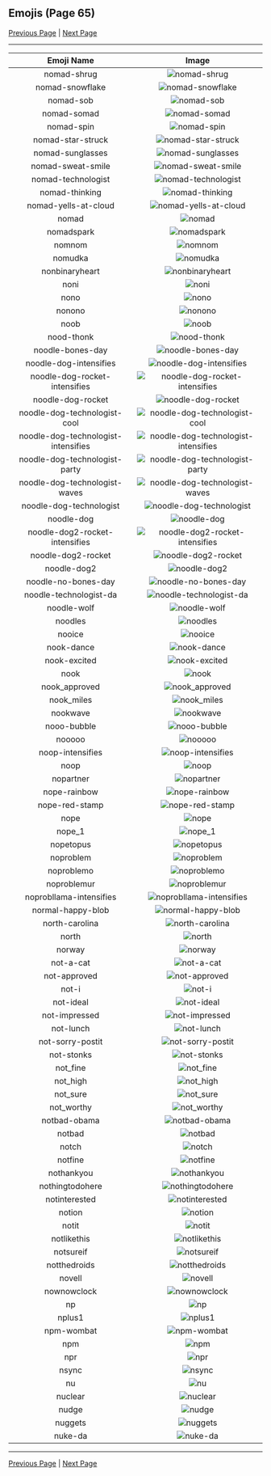 
## Emojis (Page 65)

[Previous Page](/docs/hashicorp/page-n-0064.md)
  | [Next Page](/docs/hashicorp/page-n-0066.md)

<hr />

|Emoji Name|Image|
| :-: | :-: |
|nomad-shrug| ![nomad-shrug](/emojis/hashicorp/nomad-shrug.png)|
|nomad-snowflake| ![nomad-snowflake](/emojis/hashicorp/nomad-snowflake.png)|
|nomad-sob| ![nomad-sob](/emojis/hashicorp/nomad-sob.png)|
|nomad-somad| ![nomad-somad](/emojis/hashicorp/nomad-somad.png)|
|nomad-spin| ![nomad-spin](/emojis/hashicorp/nomad-spin.gif)|
|nomad-star-struck| ![nomad-star-struck](/emojis/hashicorp/nomad-star-struck.png)|
|nomad-sunglasses| ![nomad-sunglasses](/emojis/hashicorp/nomad-sunglasses.png)|
|nomad-sweat-smile| ![nomad-sweat-smile](/emojis/hashicorp/nomad-sweat-smile.png)|
|nomad-technologist| ![nomad-technologist](/emojis/hashicorp/nomad-technologist.png)|
|nomad-thinking| ![nomad-thinking](/emojis/hashicorp/nomad-thinking.png)|
|nomad-yells-at-cloud| ![nomad-yells-at-cloud](/emojis/hashicorp/nomad-yells-at-cloud.png)|
|nomad| ![nomad](/emojis/hashicorp/nomad.png)|
|nomadspark| ![nomadspark](/emojis/hashicorp/nomadspark.png)|
|nomnom| ![nomnom](/emojis/hashicorp/nomnom.png)|
|nomudka| ![nomudka](/emojis/hashicorp/nomudka.png)|
|nonbinaryheart| ![nonbinaryheart](/emojis/hashicorp/nonbinaryheart.png)|
|noni| ![noni](/emojis/hashicorp/noni.png)|
|nono| ![nono](/emojis/hashicorp/nono.gif)|
|nonono| ![nonono](/emojis/hashicorp/nonono.gif)|
|noob| ![noob](/emojis/hashicorp/noob.png)|
|nood-thonk| ![nood-thonk](/emojis/hashicorp/nood-thonk.gif)|
|noodle-bones-day| ![noodle-bones-day](/emojis/hashicorp/noodle-bones-day.png)|
|noodle-dog-intensifies| ![noodle-dog-intensifies](/emojis/hashicorp/noodle-dog-intensifies.gif)|
|noodle-dog-rocket-intensifies| ![noodle-dog-rocket-intensifies](/emojis/hashicorp/noodle-dog-rocket-intensifies.gif)|
|noodle-dog-rocket| ![noodle-dog-rocket](/emojis/hashicorp/noodle-dog-rocket.png)|
|noodle-dog-technologist-cool| ![noodle-dog-technologist-cool](/emojis/hashicorp/noodle-dog-technologist-cool.png)|
|noodle-dog-technologist-intensifies| ![noodle-dog-technologist-intensifies](/emojis/hashicorp/noodle-dog-technologist-intensifies.gif)|
|noodle-dog-technologist-party| ![noodle-dog-technologist-party](/emojis/hashicorp/noodle-dog-technologist-party.gif)|
|noodle-dog-technologist-waves| ![noodle-dog-technologist-waves](/emojis/hashicorp/noodle-dog-technologist-waves.gif)|
|noodle-dog-technologist| ![noodle-dog-technologist](/emojis/hashicorp/noodle-dog-technologist.png)|
|noodle-dog| ![noodle-dog](/emojis/hashicorp/noodle-dog.png)|
|noodle-dog2-rocket-intensifies| ![noodle-dog2-rocket-intensifies](/emojis/hashicorp/noodle-dog2-rocket-intensifies.gif)|
|noodle-dog2-rocket| ![noodle-dog2-rocket](/emojis/hashicorp/noodle-dog2-rocket.png)|
|noodle-dog2| ![noodle-dog2](/emojis/hashicorp/noodle-dog2.png)|
|noodle-no-bones-day| ![noodle-no-bones-day](/emojis/hashicorp/noodle-no-bones-day.png)|
|noodle-technologist-da| ![noodle-technologist-da](/emojis/hashicorp/noodle-technologist-da.png)|
|noodle-wolf| ![noodle-wolf](/emojis/hashicorp/noodle-wolf.png)|
|noodles| ![noodles](/emojis/hashicorp/noodles.png)|
|nooice| ![nooice](/emojis/hashicorp/nooice.png)|
|nook-dance| ![nook-dance](/emojis/hashicorp/nook-dance.gif)|
|nook-excited| ![nook-excited](/emojis/hashicorp/nook-excited.gif)|
|nook| ![nook](/emojis/hashicorp/nook.png)|
|nook_approved| ![nook_approved](/emojis/hashicorp/nook_approved.gif)|
|nook_miles| ![nook_miles](/emojis/hashicorp/nook_miles.jpg)|
|nookwave| ![nookwave](/emojis/hashicorp/nookwave.png)|
|nooo-bubble| ![nooo-bubble](/emojis/hashicorp/nooo-bubble.gif)|
|nooooo| ![nooooo](/emojis/hashicorp/nooooo.png)|
|noop-intensifies| ![noop-intensifies](/emojis/hashicorp/noop-intensifies.gif)|
|noop| ![noop](/emojis/hashicorp/noop.png)|
|nopartner| ![nopartner](/emojis/hashicorp/nopartner.png)|
|nope-rainbow| ![nope-rainbow](/emojis/hashicorp/nope-rainbow.png)|
|nope-red-stamp| ![nope-red-stamp](/emojis/hashicorp/nope-red-stamp.png)|
|nope| ![nope](/emojis/hashicorp/nope.png)|
|nope_1| ![nope_1](/emojis/hashicorp/nope_1.gif)|
|nopetopus| ![nopetopus](/emojis/hashicorp/nopetopus.gif)|
|noproblem| ![noproblem](/emojis/hashicorp/noproblem.jpg)|
|noproblemo| ![noproblemo](/emojis/hashicorp/noproblemo.jpg)|
|noproblemur| ![noproblemur](/emojis/hashicorp/noproblemur.png)|
|noprobllama-intensifies| ![noprobllama-intensifies](/emojis/hashicorp/noprobllama-intensifies.gif)|
|normal-happy-blob| ![normal-happy-blob](/emojis/hashicorp/normal-happy-blob.png)|
|north-carolina| ![north-carolina](/emojis/hashicorp/north-carolina.png)|
|north| ![north](/emojis/hashicorp/north.png)|
|norway| ![norway](/emojis/hashicorp/norway.png)|
|not-a-cat| ![not-a-cat](/emojis/hashicorp/not-a-cat.png)|
|not-approved| ![not-approved](/emojis/hashicorp/not-approved.png)|
|not-i| ![not-i](/emojis/hashicorp/not-i.png)|
|not-ideal| ![not-ideal](/emojis/hashicorp/not-ideal.png)|
|not-impressed| ![not-impressed](/emojis/hashicorp/not-impressed.png)|
|not-lunch| ![not-lunch](/emojis/hashicorp/not-lunch.png)|
|not-sorry-postit| ![not-sorry-postit](/emojis/hashicorp/not-sorry-postit.png)|
|not-stonks| ![not-stonks](/emojis/hashicorp/not-stonks.png)|
|not_fine| ![not_fine](/emojis/hashicorp/not_fine.png)|
|not_high| ![not_high](/emojis/hashicorp/not_high.png)|
|not_sure| ![not_sure](/emojis/hashicorp/not_sure.jpg)|
|not_worthy| ![not_worthy](/emojis/hashicorp/not_worthy.gif)|
|notbad-obama| ![notbad-obama](/emojis/hashicorp/notbad-obama.jpg)|
|notbad| ![notbad](/emojis/hashicorp/notbad.png)|
|notch| ![notch](/emojis/hashicorp/notch.png)|
|notfine| ![notfine](/emojis/hashicorp/notfine.png)|
|nothankyou| ![nothankyou](/emojis/hashicorp/nothankyou.png)|
|nothingtodohere| ![nothingtodohere](/emojis/hashicorp/nothingtodohere.png)|
|notinterested| ![notinterested](/emojis/hashicorp/notinterested.gif)|
|notion| ![notion](/emojis/hashicorp/notion.png)|
|notit| ![notit](/emojis/hashicorp/notit.png)|
|notlikethis| ![notlikethis](/emojis/hashicorp/notlikethis.png)|
|notsureif| ![notsureif](/emojis/hashicorp/notsureif.png)|
|notthedroids| ![notthedroids](/emojis/hashicorp/notthedroids.png)|
|novell| ![novell](/emojis/hashicorp/novell.png)|
|nownowclock| ![nownowclock](/emojis/hashicorp/nownowclock.png)|
|np| ![np](/emojis/hashicorp/np.gif)|
|nplus1| ![nplus1](/emojis/hashicorp/nplus1.png)|
|npm-wombat| ![npm-wombat](/emojis/hashicorp/npm-wombat.png)|
|npm| ![npm](/emojis/hashicorp/npm.png)|
|npr| ![npr](/emojis/hashicorp/npr.png)|
|nsync| ![nsync](/emojis/hashicorp/nsync.jpg)|
|nu| ![nu](/emojis/hashicorp/nu.gif)|
|nuclear| ![nuclear](/emojis/hashicorp/nuclear.gif)|
|nudge| ![nudge](/emojis/hashicorp/nudge.gif)|
|nuggets| ![nuggets](/emojis/hashicorp/nuggets.png)|
|nuke-da| ![nuke-da](/emojis/hashicorp/nuke-da.png)|

<hr/>

[Previous Page](/docs/hashicorp/page-n-0064.md)
  | [Next Page](/docs/hashicorp/page-n-0066.md)